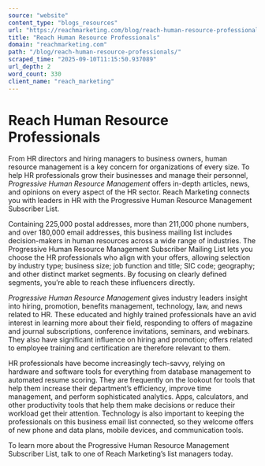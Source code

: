 ```yaml
---
source: "website"
content_type: "blogs_resources"
url: "https://reachmarketing.com/blog/reach-human-resource-professionals/"
title: "Reach Human Resource Professionals"
domain: "reachmarketing.com"
path: "/blog/reach-human-resource-professionals/"
scraped_time: "2025-09-10T11:15:50.937089"
url_depth: 2
word_count: 330
client_name: "reach_marketing"
---
```


# Reach Human Resource Professionals

From HR directors and hiring managers to business owners, human resource management is a key concern for organizations of every size. To help HR professionals grow their businesses and manage their personnel, _Progressive Human Resource Management_ offers in-depth articles, news, and opinions on every aspect of the HR sector. Reach Marketing connects you with leaders in HR with the Progressive Human Resource Management Subscriber List.

Containing 225,000 postal addresses, more than 211,000 phone numbers, and over 180,000 email addresses, this business mailing list includes decision-makers in human resources across a wide range of industries. The Progressive Human Resource Management Subscriber Mailing List lets you choose the HR professionals who align with your offers, allowing selection by industry type; business size; job function and title; SIC code; geography; and other distinct market segments. By focusing on clearly defined segments, you’re able to reach these influencers directly.

_Progressive Human Resource Management_ gives industry leaders insight into hiring, promotion, benefits management, technology, law, and news related to HR. These educated and highly trained professionals have an avid interest in learning more about their field, responding to offers of magazine and journal subscriptions, conference invitations, seminars, and webinars. They also have significant influence on hiring and promotion; offers related to employee training and certification are therefore relevant to them.

HR professionals have become increasingly tech-savvy, relying on hardware and software tools for everything from database management to automated resume scoring. They are frequently on the lookout for tools that help them increase their department’s efficiency, improve time management, and perform sophisticated analytics. Apps, calculators, and other productivity tools that help them make decisions or reduce their workload get their attention. Technology is also important to keeping the professionals on this business email list connected, so they welcome offers of new phone and data plans, mobile devices, and communication tools.

To learn more about the Progressive Human Resource Management Subscriber List, talk to one of Reach Marketing’s list managers today.